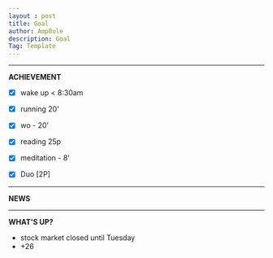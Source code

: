 ```yaml
---
layout : post
title: Goal
author: Amp0ule
description: Goal
Tag: Template
---
```


*****
**ACHIEVEMENT**

- [x] wake up < 8:30am
- [x] running 20'
- [x] wo - 20'
- [x] reading 25p
- [x] meditation - 8'
- [x] Duo [2P]


*****
**NEWS**



*****
**WHAT'S UP?**

- stock market closed until Tuesday
- +26 



